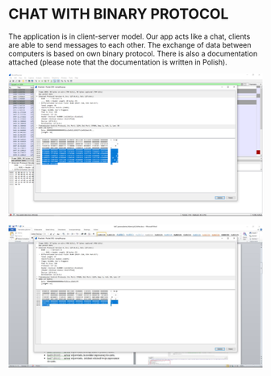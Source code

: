 # CHAT WITH BINARY PROTOCOL

The application is in client-server model. Our app acts like a chat, clients are able to send messages to each other. The exchange of data between computers is based on own binary protocol. There is also a documentation attached (please note that the documentation is written in Polish).

![12345](https://github.com/WangHoHan/chat-with-binary-protocol/blob/master/chat-with-binary-protocol-1.png)

![12345](https://github.com/WangHoHan/chat-with-binary-protocol/blob/master/chat-with-binary-protocol-2.png)
